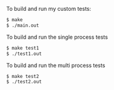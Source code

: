 To build and run my custom tests:
```sh
$ make
$ ./main.out
```

To build and run the single process tests
```sh
$ make test1
$ ./test1.out
```

To build and run the multi process tests
```sh
$ make test2
$ ./test2.out
```
